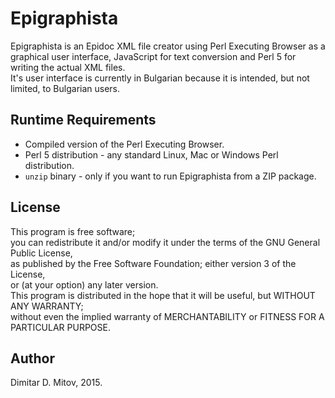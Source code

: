 
Epigraphista
==================================

Epigraphista is an Epidoc XML file creator using Perl Executing Browser as a graphical user interface, JavaScript for text conversion and Perl 5 for writing the actual XML files.  
It's user interface is currently in Bulgarian because it is intended, but not limited, to Bulgarian users.  
  
## Runtime Requirements
  
* Compiled version of the Perl Executing Browser.  
* Perl 5 distribution - any standard Linux, Mac or Windows Perl distribution.  
* ```unzip``` binary - only if you want to run Epigraphista from a ZIP package.  
  
## License
  
This program is free software;  
you can redistribute it and/or modify it under the terms of the GNU General Public License,  
as published by the Free Software Foundation; either version 3 of the License,  
or (at your option) any later version.  
This program is distributed in the hope that it will be useful, but WITHOUT ANY WARRANTY;  
without even the implied warranty of MERCHANTABILITY or FITNESS FOR A PARTICULAR PURPOSE.  
  
## Author
  
Dimitar D. Mitov, 2015.  
